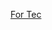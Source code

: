 [For Tec](https://arcanis.github.io/secretsanta/pairing.html?name=Tec&key=18074&pairing=U2FsdGVkX188Rgrk5%2F6JOvkdRzxsA%2BjDaZDv6lZ9u7Vehj0DrFaz7Unn6aATXAfj)
